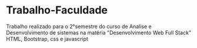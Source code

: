 # Trabalho-Faculdade

Trabalho realizado para o 2°semestre do curso de Analise e Desenvolvimento de sistemas na matéria "Desenvolvimento Web Full Stack" HTML, Bootstrap, css e javascript
